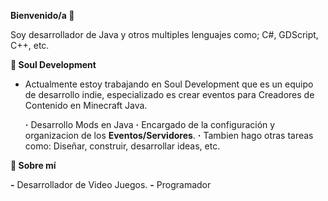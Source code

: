 **Bienvenido/a 👋**

Soy desarrollador de Java y otros multiples lenguajes como; C#, GDScript, C++, etc.

**💼 Soul Development**

- Actualmente estoy trabajando en Soul Development que es un equipo de desarrollo indie, especializado es crear eventos para Creadores de Contenido en Minecraft Java.
 
  **·** Desarrollo Mods en Java
  **·** Encargado de la configuración y organizacion de los **Eventos/Servidores**.
  **·** Tambien hago otras tareas como: Diseñar, construir, desarrollar ideas, etc.

 **🚀 Sobre mí**

   **-** Desarrollador de Video Juegos.
   **-** Programador
